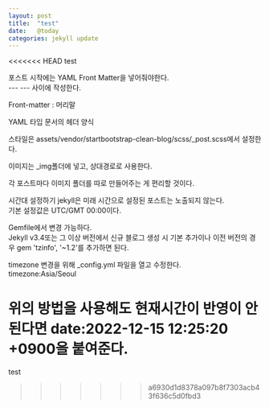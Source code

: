 ```yaml
---
layout: post
title:  "test"
date:   @today
categories: jekyll update
---
```


<<<<<<< HEAD
test   

포스트 시작에는 YAML Front Matter을 넣어줘야한다.   
--- --- 사이에 작성한다.   

Front-matter : 머리말   

YAML 타입 문서의 헤더 양식   

스타일은 assets/vendor/startbootstrap-clean-blog/scss/_post.scss에서 설정한다.   

이미지는 _img폴더에 넣고, 상대경로로 사용한다.   

각 포스트마다 이미지 폴더를 따로 만들어주는 게 편리할 것이다.   


시간대 설정하기
jekyll은 미래 시간으로 설정된 포스트는 노출되지 않는다.   
기본 설정값은 UTC/GMT 00:00이다.   

Gemfile에서 변경 가능하다.   
Jekyll v3.4또는 그 이상 버전에서 신규 블로그 생성 시 기본 추가이나 이전 버전의 경우
gem 'tzinfo', '~1.2'를 추가하면 된다. 

timezone 변경을 위해 _config.yml 파일을 열고 수정한다.   
timezone:Asia/Seoul   

위의 방법을 사용해도 현재시간이 반영이 안된다면
date:2022-12-15 12:25:20 +0900을 붙여준다.
=======
test
>>>>>>> a6930d1d8378a097b8f7303acb43f636c5d0fbd3
